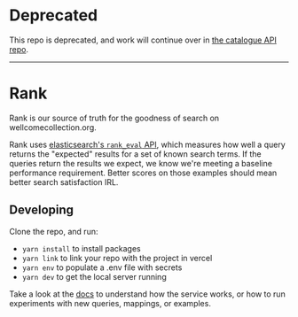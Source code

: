 # Deprecated

This repo is deprecated, and work will continue over in [the catalogue API repo](https://github.com/wellcomecollection/catalogue-api/tree/main/rank).

---

# Rank

Rank is our source of truth for the goodness of search on wellcomecollection.org.

Rank uses [elasticsearch's `rank_eval` API](https://www.elastic.co/guide/en/elasticsearch/reference/current/search-rank-eval.html), which measures how well a query returns the "expected" results for a set of known search terms. If the queries return the results we expect, we know we're meeting a baseline performance requirement. Better scores on those examples should mean better search satisfaction IRL.

## Developing

Clone the repo, and run:

- `yarn install` to install packages
- `yarn link` to link your repo with the project in vercel
- `yarn env` to populate a .env file with secrets
- `yarn dev` to get the local server running

Take a look at the [docs](/docs) to understand how the service works, or how to run experiments with new queries, mappings, or examples.
